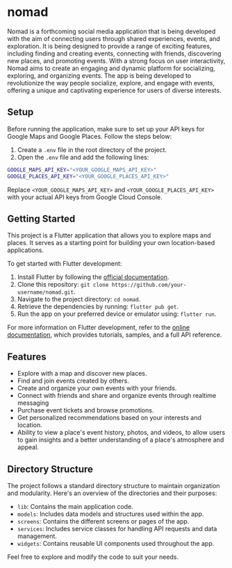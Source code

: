 # nomad

Nomad is a forthcoming social media application that is being developed with the aim of connecting users through shared experiences, events, and exploration. It is being designed to provide a range of exciting features, including finding and creating events, connecting with friends, discovering new places, and promoting events. With a strong focus on user interactivity, Nomad aims to create an engaging and dynamic platform for socializing, exploring, and organizing events. The app is being developed to revolutionize the way people socialize, explore, and engage with events, offering a unique and captivating experience for users of diverse interests.

## Setup

Before running the application, make sure to set up your API keys for Google Maps and Google Places. Follow the steps below:

1. Create a `.env` file in the root directory of the project.
2. Open the `.env` file and add the following lines:

``` sh
GOOGLE_MAPS_API_KEY="<YOUR_GOOGLE_MAPS_API_KEY>"
GOOGLE_PLACES_API_KEY="<YOUR_GOOGLE_PLACES_API_KEY>"

```


Replace `<YOUR_GOOGLE_MAPS_API_KEY>` and `<YOUR_GOOGLE_PLACES_API_KEY>` with your actual API keys from Google Cloud Console.

## Getting Started

This project is a Flutter application that allows you to explore maps and places. It serves as a starting point for building your own location-based applications.

To get started with Flutter development:

1. Install Flutter by following the [official documentation](https://flutter.dev/docs/get-started/install).
2. Clone this repository: `git clone https://github.com/your-username/nomad.git`.
3. Navigate to the project directory: `cd nomad`.
4. Retrieve the dependencies by running: `flutter pub get`.
5. Run the app on your preferred device or emulator using: `flutter run`.

For more information on Flutter development, refer to the [online documentation](https://flutter.dev/docs), which provides tutorials, samples, and a full API reference.

## Features

- Explore with a map and discover new places.
- Find and join events created by others.
- Create and organize your own events with your friends.
- Connect with friends and share and organize events through realtime messaging
- Purchase event tickets and browse promotions.
- Get personalized recommendations based on your interests and location.
- Ability to view a place's event history, photos, and videos, to allow users to gain insights and a better understanding of a place's atmosphere and appeal.

## Directory Structure

The project follows a standard directory structure to maintain organization and modularity. Here's an overview of the directories and their purposes:

- `lib`: Contains the main application code.
- `models`: Includes data models and structures used within the app.
- `screens`: Contains the different screens or pages of the app.
- `services`: Includes service classes for handling API requests and data management.
- `widgets`: Contains reusable UI components used throughout the app.

Feel free to explore and modify the code to suit your needs.

